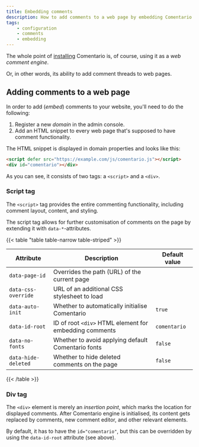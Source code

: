 ```yaml
---
title: Embedding comments
description: How to add comments to a web page by embedding Comentario
tags:
    - configuration
    - comments
    - embedding
---
```


The whole point of [installing](/getting-started/installation) Comentario is, of course, using it as a *web comment engine*.

<!--more-->

Or, in other words, its ability to add comment threads to web pages.

## Adding comments to a web page

In order to add (*embed*) comments to your website, you'll need to do the following:

1. Register a new *domain* in the admin console.
2. Add an HTML snippet to every web page that's supposed to have comment functionality.

The HTML snippet is displayed in domain properties and looks like this:

```html
<script defer src="https://example.com/js/comentario.js"></script>
<div id="comentario"></div>
```

As you can see, it consists of two tags: a `<script>` and a `<div>`.

### Script tag

The `<script>` tag provides the entire commenting functionality, including comment layout, content, and styling.

The script tag allows for further customisation of comments on the page by extending it with `data-*`-attributes.

{{< table "table table-narrow table-striped" >}}

| Attribute           | Description                                            | Default value |
|---------------------|--------------------------------------------------------|---------------|
| `data-page-id`      | Overrides the path (URL) of the current page           |               |
| `data-css-override` | URL of an additional CSS stylesheet to load            |               |
| `data-auto-init`    | Whether to automatically initialise Comentario         | `true`        |
| `data-id-root`      | ID of root `<div>` HTML element for embedding comments | `comentario`  |
| `data-no-fonts`     | Whether to avoid applying default Comentario fonts     | `false`       |
| `data-hide-deleted` | Whether to hide deleted comments on the page           | `false`       |
{{< /table >}}

### Div tag

The `<div>` element is merely an *insertion point*, which marks the location for displayed comments. After Comentario engine is initialised, its content gets replaced by comments, new comment editor, and other relevant elements.

By default, it has to have the `id="comentario"`, but this can be overridden by using the `data-id-root` attribute (see above).
